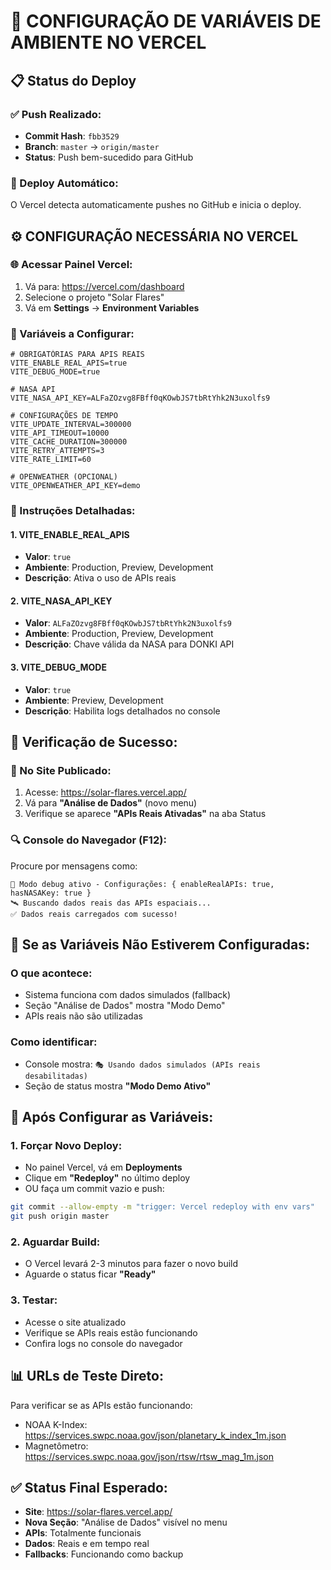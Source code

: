# 🚀 CONFIGURAÇÃO DE VARIÁVEIS DE AMBIENTE NO VERCEL

## 📋 Status do Deploy

### ✅ Push Realizado:
- **Commit Hash**: `fbb3529`
- **Branch**: `master` → `origin/master`
- **Status**: Push bem-sucedido para GitHub

### 🔄 Deploy Automático:
O Vercel detecta automaticamente pushes no GitHub e inicia o deploy. 

## ⚙️ CONFIGURAÇÃO NECESSÁRIA NO VERCEL

### 🌐 Acessar Painel Vercel:
1. Vá para: https://vercel.com/dashboard
2. Selecione o projeto "Solar Flares"
3. Vá em **Settings** → **Environment Variables**

### 🔧 Variáveis a Configurar:

```env
# OBRIGATÓRIAS PARA APIS REAIS
VITE_ENABLE_REAL_APIS=true
VITE_DEBUG_MODE=true

# NASA API
VITE_NASA_API_KEY=ALFaZOzvg8FBff0qKOwbJS7tbRtYhk2N3uxolfs9

# CONFIGURAÇÕES DE TEMPO
VITE_UPDATE_INTERVAL=300000
VITE_API_TIMEOUT=10000
VITE_CACHE_DURATION=300000
VITE_RETRY_ATTEMPTS=3
VITE_RATE_LIMIT=60

# OPENWEATHER (OPCIONAL)
VITE_OPENWEATHER_API_KEY=demo
```

### 📝 Instruções Detalhadas:

#### 1. **VITE_ENABLE_REAL_APIS**
- **Valor**: `true`
- **Ambiente**: Production, Preview, Development
- **Descrição**: Ativa o uso de APIs reais

#### 2. **VITE_NASA_API_KEY**
- **Valor**: `ALFaZOzvg8FBff0qKOwbJS7tbRtYhk2N3uxolfs9`
- **Ambiente**: Production, Preview, Development
- **Descrição**: Chave válida da NASA para DONKI API

#### 3. **VITE_DEBUG_MODE**
- **Valor**: `true`
- **Ambiente**: Preview, Development
- **Descrição**: Habilita logs detalhados no console

## 🎯 Verificação de Sucesso:

### 📱 No Site Publicado:
1. Acesse: https://solar-flares.vercel.app/
2. Vá para **"Análise de Dados"** (novo menu)
3. Verifique se aparece **"APIs Reais Ativadas"** na aba Status

### 🔍 Console do Navegador (F12):
Procure por mensagens como:
```
🔬 Modo debug ativo - Configurações: { enableRealAPIs: true, hasNASAKey: true }
🛰️ Buscando dados reais das APIs espaciais...
✅ Dados reais carregados com sucesso!
```

## 🚨 Se as Variáveis Não Estiverem Configuradas:

### O que acontece:
- Sistema funciona com dados simulados (fallback)
- Seção "Análise de Dados" mostra "Modo Demo"
- APIs reais não são utilizadas

### Como identificar:
- Console mostra: `🎭 Usando dados simulados (APIs reais desabilitadas)`
- Seção de status mostra **"Modo Demo Ativo"**

## 🔄 Após Configurar as Variáveis:

### 1. Forçar Novo Deploy:
- No painel Vercel, vá em **Deployments**
- Clique em **"Redeploy"** no último deploy
- OU faça um commit vazio e push:
```bash
git commit --allow-empty -m "trigger: Vercel redeploy with env vars"
git push origin master
```

### 2. Aguardar Build:
- O Vercel levará 2-3 minutos para fazer o novo build
- Aguarde o status ficar **"Ready"**

### 3. Testar:
- Acesse o site atualizado
- Verifique se APIs reais estão funcionando
- Confira logs no console do navegador

## 📊 URLs de Teste Direto:

Para verificar se as APIs estão funcionando:
- NOAA K-Index: https://services.swpc.noaa.gov/json/planetary_k_index_1m.json
- Magnetômetro: https://services.swpc.noaa.gov/json/rtsw/rtsw_mag_1m.json

## ✅ Status Final Esperado:

- **Site**: https://solar-flares.vercel.app/
- **Nova Seção**: "Análise de Dados" visível no menu
- **APIs**: Totalmente funcionais
- **Dados**: Reais e em tempo real
- **Fallbacks**: Funcionando como backup
